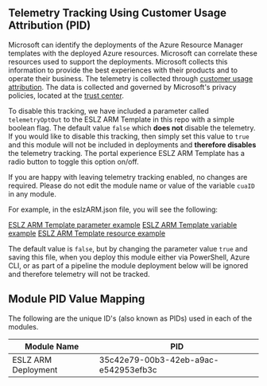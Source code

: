 <!-- markdownlint-disable -->
## Telemetry Tracking Using Customer Usage Attribution (PID)
<!-- markdownlint-restore -->

Microsoft can identify the deployments of the Azure Resource Manager templates with the deployed Azure resources. Microsoft can correlate these resources used to support the deployments. Microsoft collects this information to provide the best experiences with their products and to operate their business. The telemetry is collected through [customer usage attribution](https://docs.microsoft.com/azure/marketplace/azure-partner-customer-usage-attribution). The data is collected and governed by Microsoft's privacy policies, located at the [trust center](https://www.microsoft.com/trustcenter).

To disable this tracking, we have included a parameter called `telemetryOptOut` to the ESLZ ARM Template in this repo with a simple boolean flag. The default value `false` which **does not** disable the telemetry. If you would like to disable this tracking, then simply set this value to `true` and this module will not be included in deployments and **therefore disables** the telemetry tracking. The portal experience ESLZ ARM Template has a radio button to toggle this option on/off.

If you are happy with leaving telemetry tracking enabled, no changes are required. Please do not edit the module name or value of the variable `cuaID` in any module.

For example, in the eslzARM.json file, you will see the following:

[ESLZ ARM Template parameter example](./media/cua-parameter.png)
[ESLZ ARM Template variable example](./media/cua-variable.png)
[ESLZ ARM Template resource example](./media/cua-resource.png)


The default value is `false`, but by changing the parameter value `true` and saving this file, when you deploy this module either via PowerShell, Azure CLI, or as part of a pipeline the module deployment below will be ignored and therefore telemetry will not be tracked.

## Module PID Value Mapping
The following are the unique ID's (also known as PIDs) used in each of the modules.

| Module Name                 | PID                                  |
| --------------------------- | ------------------------------------ |
| ESLZ ARM Deployment         | 35c42e79-00b3-42eb-a9ac-e542953efb3c |

